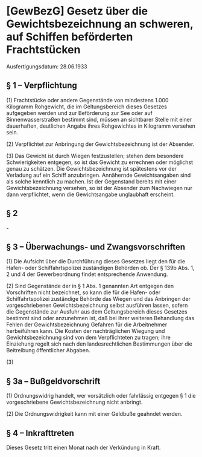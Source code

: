 # [GewBezG] Gesetz über die Gewichtsbezeichnung an schweren, auf Schiffen beförderten Frachtstücken

Ausfertigungsdatum: 28.06.1933

 

## § 1 – Verpflichtung

(1) Frachtstücke oder andere Gegenstände von mindestens 1.000 Kilogramm Rohgewicht, die im Geltungsbereich dieses Gesetzes aufgegeben werden und zur Beförderung zur See oder auf Binnenwasserstraßen bestimmt sind, müssen an sichtbarer Stelle mit einer dauerhaften, deutlichen Angabe ihres Rohgewichtes in Kilogramm versehen sein.

(2) Verpflichtet zur Anbringung der Gewichtsbezeichnung ist der Absender.

(3) Das Gewicht ist durch Wiegen festzustellen; stehen dem besondere Schwierigkeiten entgegen, so ist das Gewicht zu errechnen oder möglichst genau zu schätzen. Die Gewichtsbezeichnung ist spätestens vor der Verladung auf ein Schiff anzubringen. Annähernde Gewichtsangaben sind als solche kenntlich zu machen. Ist der Gegenstand bereits mit einer Gewichtsbezeichnung versehen, so ist der Absender zum Nachwiegen nur dann verpflichtet, wenn die Gewichtsangabe unglaubhaft erscheint.


## § 2

\-


## § 3 – Überwachungs- und Zwangsvorschriften

(1) Die Aufsicht über die Durchführung dieses Gesetzes liegt den für die Hafen- oder Schiffahrtspolizei zuständigen Behörden ob. Der § 139b Abs. 1, 2 und 4 der Gewerbeordnung findet entsprechende Anwendung.

(2) Sind Gegenstände der in § 1 Abs. 1 genannten Art entgegen den Vorschriften nicht bezeichnet, so kann die für die Hafen- oder Schiffahrtspolizei zuständige Behörde das Wiegen und das Anbringen der vorgeschriebenen Gewichtsbezeichnung selbst ausführen lassen, sofern die Gegenstände zur Ausfuhr aus dem Geltungsbereich dieses Gesetzes bestimmt sind oder anzunehmen ist, daß bei ihrer weiteren Behandlung das Fehlen der Gewichtsbezeichnung Gefahren für die Arbeitnehmer herbeiführen kann. Die Kosten der nachträglichen Wiegung und Gewichtsbezeichnung sind von dem Verpflichteten zu tragen; ihre Einziehung regelt sich nach den landesrechtlichen Bestimmungen über die Beitreibung öffentlicher Abgaben.

(3)


## § 3a – Bußgeldvorschrift

(1) Ordnungswidrig handelt, wer vorsätzlich oder fahrlässig entgegen § 1 die vorgeschriebene Gewichtsbezeichnung nicht anbringt.

(2) Die Ordnungswidrigkeit kann mit einer Geldbuße geahndet werden.


## § 4 – Inkrafttreten

Dieses Gesetz tritt einen Monat nach der Verkündung in Kraft.
